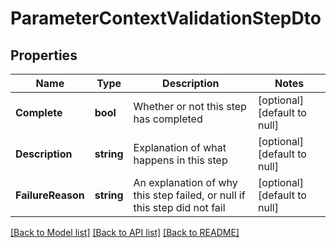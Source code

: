 # ParameterContextValidationStepDto

## Properties
Name | Type | Description | Notes
------------ | ------------- | ------------- | -------------
**Complete** | **bool** | Whether or not this step has completed | [optional] [default to null]
**Description** | **string** | Explanation of what happens in this step | [optional] [default to null]
**FailureReason** | **string** | An explanation of why this step failed, or null if this step did not fail | [optional] [default to null]

[[Back to Model list]](../README.md#documentation-for-models) [[Back to API list]](../README.md#documentation-for-api-endpoints) [[Back to README]](../README.md)

